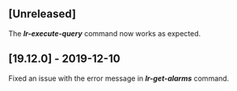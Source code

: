 ## [Unreleased]
The ***lr-execute-query*** command now works as expected.

## [19.12.0] - 2019-12-10
Fixed an issue with the error message in ***lr-get-alarms*** command.
